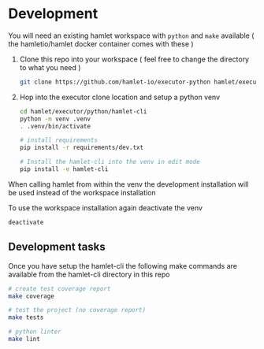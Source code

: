 # Development

You will need an existing hamlet workspace with `python` and `make` available ( the hamletio/hamlet docker container comes with these )

1. Clone this repo into your workspace ( feel free to change the directory to what you need )

    ```bash
    git clone https://github.com/hamlet-io/executor-python hamlet/executor/python
    ```

2. Hop into the executor clone location and setup a python venv

    ```bash
    cd hamlet/executor/python/hamlet-cli
    python -m venv .venv
    . .venv/bin/activate

    # install requirements
    pip install -r requirements/dev.txt

    # Install the hamlet-cli into the venv in edit mode
    pip install -e hamlet-cli
    ```

When calling hamlet from within the venv the development installation will be used instead of the workspace installation

To use the workspace installation again deactivate the venv

```bash
deactivate
```

## Development tasks

Once you have setup the hamlet-cli the following make commands are available from the hamlet-cli directory in this repo

```bash
# create test coverage report
make coverage

# test the project (no coverage report)
make tests

# python linter
make lint
```
